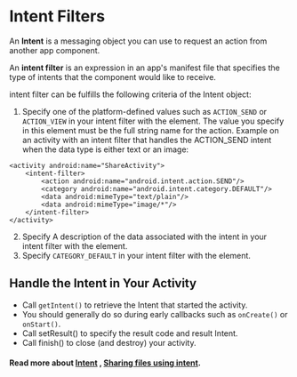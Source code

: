 # Intent Filters

An **Intent** is a messaging object you can use to request an action from another app component. 

An **intent filter** is an expression in an app's manifest file that specifies the type of intents that the component would like to receive.

 intent filter can be fulfills the following criteria of the Intent object:
 
1. Specify one of the platform-defined values such as `ACTION_SEND` or `ACTION_VIEW` in your intent filter with the <action> element. The value you specify in this element must be the full string name for the action.
Example on an activity with an intent filter that handles the ACTION_SEND intent when the data type is either text or an image:

```
<activity android:name="ShareActivity">
    <intent-filter>
        <action android:name="android.intent.action.SEND"/>
        <category android:name="android.intent.category.DEFAULT"/>
        <data android:mimeType="text/plain"/>
        <data android:mimeType="image/*"/>
    </intent-filter>
</activity>
```

2. Specify A description of the data associated with the intent in your intent filter with the <data> element.
3. Specify `CATEGORY_DEFAULT` in your intent filter with the <category> element.

## Handle the Intent in Your Activity
* Call `getIntent()` to retrieve the Intent that started the activity. 
* You should generally do so during early callbacks such as `onCreate()` or `onStart()`.
* Call setResult() to specify the result code and result Intent.
* Call finish() to close (and destroy) your activity.

#### Read more about [Intent](https://developer.android.com/reference/android/content/Intent) , [Sharing files using intent](https://developer.android.com/training/secure-file-sharing).